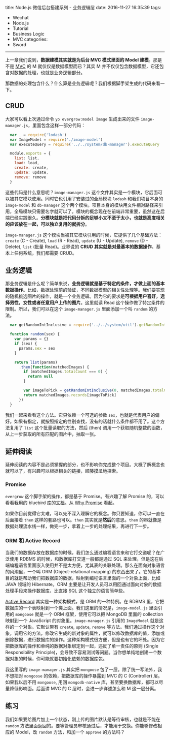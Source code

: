 title: Node.js 微信后台搭建系列 - 业务逻辑层
date: 2016-11-27 16:35:39
tags:
  - Wechat
  - Node.js
  - Tutorial
  - Business Logic
  - MVC
categories:
  - Sword
---

[MVC]: https://en.wikipedia.org/wiki/Model–view–controller

上一章我们说到，**数据建模其实就是为后台 MVC 模式里面的 Model 建模**。那是不是 [MVC][] 的 M 就仅仅是数据模型而已？其实 M 并不仅仅包含数据模型，它还包含对数据的处理，也就是业务逻辑部分。  

那数据的处理包含什么？什么算是业务逻辑呢？我们根据脚手架生成的代码来看一下。  

## CRUD

大家可以看上次通过命令 `yo evergrow:model Image` 生成出来的文件 `image-manager.js`，里面包含这样一部分代码：

```javascript
  var _ = require('lodash')
  var ImageModel = require('./image-model')
  var executeQuery = require('../../system/db-manager').executeQuery

  module.exports = {
    list: list,
    load: load,
    create: create,
    update: update,
    remove: remove
  }
```

这些代码是什么意思呢？`image-manager.js` 这个文件其实是一个模块，它后面可以被其它模块使用。同时它也引用了安装过的全局模块 `lodash` 和我们项目本身的 `image-model` 和 `db-manager` 这个两个模块。项目本身的模块用文件相对路径来引用，全局模块只需要名字就可以了。模块的概念现在在前端非常重要，虽然这在后端已经实践很久。**分模块就是把代码分拆的足够小又不至于太小，也就是高度相关的应该放在一起，可以独立复用的就拆分**。  

`image-manager.js` 这个模块当被其它模块引用的时候，它提供了几个基础方法：`create` (C - Create), `load` (R - Read), `update` (U - Update), `remove` (D - Delete), `list` (批量 Read)。业界说的 **CRUD 其实就是对最基本的数据操作**。基本上任何系统，我们都需要 CRUD。  

## 业务逻辑

那业务逻辑是什么呢？简单来说，**业务逻辑就是基于特定的条件，才做上面的基本数据操作**。比如，数据处理前的验证，不同数据模型的相关性处理等。我们要实现的随机挑选图片的操作，就是一个业务逻辑。因为它的要求是**可根据用户喜好，选择男性，女性或者任意用户上传的图片**。这里就读 Read 这个操作做了特定条件的限制。所以，我们可以在这个 `image-manager.js` 里面添加一个叫 `random` 的方法。  

```javascript
  var getRandomIntInclusive = require('../../system/util').getRandomIntInclusive

  function random(sex) {
    var params = {}
    if (sex) {
      params.sex = sex
    }

    return list(params)
      .then(function(matchedImages) {
        if (matchedImages.totalCount === 0) {
          return null
        }

        var imageToPick = getRandomIntInclusive(0, matchedImages.totalCount - 1)
        return matchedImages.records[imageToPick]
      })
  }
```

我们一起来看看这个方法。它只依赖一个可选的参数 `sex`，也就是代表用户的偏好。如果有指定，就按照指定的性别查找，没有的话就什么条件都不用了。这个方法复用了 `list` 这个批量读取的方法，然后 (then) 调用一个获取随机整数的函数，从上一步获取的所有匹配的图片中，抽取一张。  

## 延伸阅读

延伸阅读的内容不是必须掌握的部分，也不影响你完成整个项目。大概了解概念也就可以了，有兴趣可以根据相关的链接，顺藤摸瓜地探索。  

### Promise

[文档]: http://bluebirdjs.com/docs/getting-started.html
[Why Promise]: http://bluebirdjs.com/docs/why-promises.html

`evergrow` 这个脚手架的操作，都是基于 Promise。有兴趣了解 Promise 的，可以看看我用的 bluebird 库的[文档][]。从 [Why Promise][] 看起。  

如果你目前觉得它太难，可以先不深入理解它的概念。你只要知道，你可以一直在后面接着 `then` 这样的套路也可以。`then` 其实就是**然后**的意思。`then` 的串就像是数据处理流水线一样，做完一步，拿着上一步的处理结果，再进行下一步。  

### ORM 和 Active Record

[Active Record]: https://en.wikipedia.org/wiki/Active_record_pattern

当我们的数据存放在数据库的时候，我们怎么通过编程语言来和它打交道呢？在广泛使用 RDBMS 的时候，和数据库打交道一般都是通过 SQL 来处理。但是这在后端编程语言里面嵌入使用并不是太方便，尤其表的关联处理。那么在面向对象语言的风潮里，一个叫 ORM (Object-relational mapping) 的东西出来了。它的基本目的就是帮助我们把数据库的数据，映射到编程语言里面的一个对象上面，比如 JAVA 领域的 Hibernate。ORM 主要是让开发人员可以用回通过面向对象的数据处理手段来操作数据库，比直接 SQL 这个独立的语言简单些。  

[Active Record][] 其实是一种架构模式，是 ORM 的一种特例。在 RDBMS 里，它把数据库的一个表映射到一个类上面。我们这里的情况是，`image-model.js` 里面引用的 `mongoose` 就是一个 ORM 框架，使用它可以把 MongoDB 里面的 collection 映射到一个 JavaScript 的对象里。`image-manager.js` 引用的 `ImageModel` 就是这样的一个对象。它默认带有 `create`, `update`, `remove` 等方法。我们通过操作这个对象，调用它的方法，修改它生成的新对象的属性，就可以修改数据库的值，添加或删除数据，进行数据库的操作。这种架构模式很方便，但是也有它的坏处。因为它把数据库的操作和单纯的数据对象绑定到一起，违反了单一责任的原则 (Single Responsibility Principle)，会导致不容易测试等问题。当你想单纯地创建一个数据对象的时候，你可能就要初始化依赖的数据库包。  

我这里写的 `image-manager.js` 其实把 `mongoose` 包了一层。除了统一写法外，我不想把对 `mongoose` 的依赖，把数据库的操作暴露到 MVC 的 C (Controller) 层。如果我以后不用 `mongoose`, 用回 `mongodb-native` 库，甚至要换数据库，都可以尽量降低影响面。后面讲 MVC 的 C 层时，会进一步详述怎么和 M 这一层分离。  


## 练习

我们如果要给图片加上一个状态，刚上传的图片默认是等待审核，也就是不能在 `random` 方法里面返回的。要等管理员审核通过后，才能用于交换。你能够修改相应的 Model，改 `random` 方法，和加一个 `approve` 的方法吗？  

